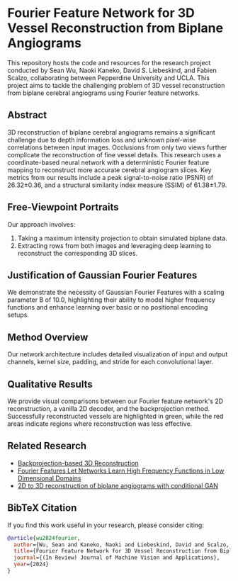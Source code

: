 # Fourier Feature Network for 3D Vessel Reconstruction from Biplane Angiograms

This repository hosts the code and resources for the research project conducted by Sean Wu, Naoki Kaneko, David S. Liebeskind, and Fabien Scalzo, collaborating between Pepperdine University and UCLA. This project aims to tackle the challenging problem of 3D vessel reconstruction from biplane cerebral angiograms using Fourier feature networks.

## Abstract

3D reconstruction of biplane cerebral angiograms remains a significant challenge due to depth information loss and unknown pixel-wise correlations between input images. Occlusions from only two views further complicate the reconstruction of fine vessel details. This research uses a coordinate-based neural network with a deterministic Fourier feature mapping to reconstruct more accurate cerebral angiogram slices. Key metrics from our results include a peak signal-to-noise ratio (PSNR) of 26.32±0.36, and a structural similarity index measure (SSIM) of 61.38±1.79.

## Free-Viewpoint Portraits

Our approach involves:
1. Taking a maximum intensity projection to obtain simulated biplane data.
2. Extracting rows from both images and leveraging deep learning to reconstruct the corresponding 3D slices.

## Justification of Gaussian Fourier Features

We demonstrate the necessity of Gaussian Fourier Features with a scaling parameter B of 10.0, highlighting their ability to model higher frequency functions and enhance learning over basic or no positional encoding setups.

## Method Overview

Our network architecture includes detailed visualization of input and output channels, kernel size, padding, and stride for each convolutional layer.

## Qualitative Results

We provide visual comparisons between our Fourier feature network's 2D reconstruction, a vanilla 2D decoder, and the backprojection method. Successfully reconstructed vessels are highlighted in green, while the red areas indicate regions where reconstruction was less effective.

## Related Research

- [Backprojection-based 3D Reconstruction](#)
- [Fourier Features Let Networks Learn High Frequency Functions in Low Dimensional Domains](#)
- [2D to 3D reconstruction of biplane angiograms with conditional GAN](#)

## BibTeX Citation

If you find this work useful in your research, please consider citing:

```bibtex
@article{wu2024fourier,
  author={Wu, Sean and Kaneko, Naoki and Liebeskind, David and Scalzo, Fabien},
  title={Fourier Feature Network for 3D Vessel Reconstruction from Biplane Angiograms},
  journal={(In Review) Journal of Machine Vision and Applications},
  year={2024}
}
